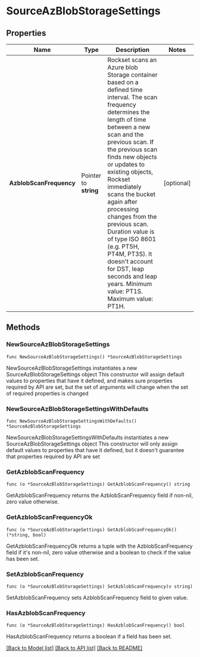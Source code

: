 # SourceAzBlobStorageSettings

## Properties

Name | Type | Description | Notes
------------ | ------------- | ------------- | -------------
**AzblobScanFrequency** | Pointer to **string** | Rockset scans an Azure blob Storage container based on a defined time interval. The scan frequency determines the length of time between a new scan and the previous scan. If the previous scan finds new objects or updates to existing objects, Rockset immediately scans the bucket again after processing changes from the previous scan. Duration value is of type ISO 8601 (e.g. PT5H, PT4M, PT3S). It doesn&#39;t account for DST, leap seconds and leap years. Minimum value: PT1S. Maximum value: PT1H. | [optional] 

## Methods

### NewSourceAzBlobStorageSettings

`func NewSourceAzBlobStorageSettings() *SourceAzBlobStorageSettings`

NewSourceAzBlobStorageSettings instantiates a new SourceAzBlobStorageSettings object
This constructor will assign default values to properties that have it defined,
and makes sure properties required by API are set, but the set of arguments
will change when the set of required properties is changed

### NewSourceAzBlobStorageSettingsWithDefaults

`func NewSourceAzBlobStorageSettingsWithDefaults() *SourceAzBlobStorageSettings`

NewSourceAzBlobStorageSettingsWithDefaults instantiates a new SourceAzBlobStorageSettings object
This constructor will only assign default values to properties that have it defined,
but it doesn't guarantee that properties required by API are set

### GetAzblobScanFrequency

`func (o *SourceAzBlobStorageSettings) GetAzblobScanFrequency() string`

GetAzblobScanFrequency returns the AzblobScanFrequency field if non-nil, zero value otherwise.

### GetAzblobScanFrequencyOk

`func (o *SourceAzBlobStorageSettings) GetAzblobScanFrequencyOk() (*string, bool)`

GetAzblobScanFrequencyOk returns a tuple with the AzblobScanFrequency field if it's non-nil, zero value otherwise
and a boolean to check if the value has been set.

### SetAzblobScanFrequency

`func (o *SourceAzBlobStorageSettings) SetAzblobScanFrequency(v string)`

SetAzblobScanFrequency sets AzblobScanFrequency field to given value.

### HasAzblobScanFrequency

`func (o *SourceAzBlobStorageSettings) HasAzblobScanFrequency() bool`

HasAzblobScanFrequency returns a boolean if a field has been set.


[[Back to Model list]](../README.md#documentation-for-models) [[Back to API list]](../README.md#documentation-for-api-endpoints) [[Back to README]](../README.md)


